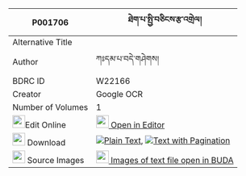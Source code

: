 |P001706|ཐེག་པ་སྤྱི་བཅིངས་རྩ་འགྲེལ། 
| --- | --- 
|Alternative Title |
|Author| ཀཿདམ་པ་བདེ་གཤེགས།
|BDRC ID | W22166
|Creator | Google OCR
|Number of Volumes| 1
|<img width="25" src="https://img.icons8.com/color/25/000000/edit-property.png">Edit Online| [<img width="25" src="https://avatars.githubusercontent.com/u/45091458?s=200&v=4"> Open in Editor](http://editor.openpecha.org/P001706)
|<img width="25" src="https://img.icons8.com/fluent/48/000000/download-2.png"/>  Download | [![](https://img.icons8.com/color/20/000000/txt.png)Plain Text](https://github.com/Openpecha/P001706/releases/download/v1/tekpa_chi_ching_tsadrel_plain_P001706.zip), [![](https://img.icons8.com/color/20/000000/txt.png)Text with Pagination](https://github.com/Openpecha/P001706/releases/download/v1/tekpa_chi_ching_tsadrel_pages_P001706.zip)
|<img width="25" src="https://img.icons8.com/plasticine/100/000000/pictures-folder.png"/>  Source Images | [<img width="25" src="https://library.bdrc.io/icons/BUDA-small.svg"> Images of text file open in BUDA](https://library.bdrc.io/show/bdr:W22166)